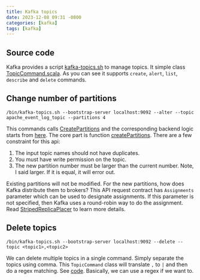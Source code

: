 ```yaml
---
title: Kafka topics
date: 2023-12-08 09:31 -0800
categories: [kafka]
tags: [kafka]
---
```


## Source code

Kafka provides a script
[kafka-topics.sh](https://github.com/apache/kafka/blob/1ae6405c479636bc0a4e0ffda91c82ea3bd3a761/bin/kafka-topics.sh#L17-L17)
to manage topics. It simple class
[TopicCommand.scala](https://github.com/apache/kafka/blob/1ae6405c479636bc0a4e0ffda91c82ea3bd3a761/core/src/main/scala/kafka/admin/TopicCommand.scala).
As you can see it supports `create`, `alert`, `list`, `describe` and `delete`
commands.

## Change number of partitions

```
/bin/kafka-topics.sh --bootstrap-server localhost:9092 --alter --topic apache_event_log_topic --partitions 4
```

This commands calls
[CreatePartitions](https://github.com/apache/kafka/blob/1ae6405c479636bc0a4e0ffda91c82ea3bd3a761/core/src/main/scala/kafka/admin/TopicCommand.scala#LL281C21-L281C37)
and the corresponding backend logic starts from
[here](https://github.com/apache/kafka/blob/1ae6405c479636bc0a4e0ffda91c82ea3bd3a761/core/src/main/scala/kafka/server/ControllerApis.scala#L107).
The core part is function
[createPartitions](https://github.com/apache/kafka/blob/1ae6405c479636bc0a4e0ffda91c82ea3bd3a761/metadata/src/main/java/org/apache/kafka/controller/ReplicationControlManager.java#L1482-L1482).
There are a few constraint for this api:

1. The input topic names should not have duplicates.
2. You must have write permission on the topic.
3. The new partition number must be larger than the current number. Note, I
   said larger. If it is equal, it will error out.

Existing partitions will not be modified. For the new partitions, how does
Kafka distribute them to brokers? This API request contract has `Assignments`
parameter which can be used to designate assignments. If this parameter is not
specified, then Kafka uses a round-robin way to do the assignment. Read
[StripedReplicaPlacer](https://github.com/apache/kafka/blob/1ae6405c479636bc0a4e0ffda91c82ea3bd3a761/metadata/src/main/java/org/apache/kafka/metadata/placement/StripedReplicaPlacer.java#L35-L35)
to learn more details.

## Delete topics

```
/bin/kafka-topics.sh --bootstrap-server localhost:9092 --delete --topic <topic1>,<topic2>
```

We can delete multiple topics in a single command. Simply separate the topics
using comma. This `TopicCommand` class will translate `,` to `|` and then do a
regex matching. See
[code](https://github.com/apache/kafka/blob/main/core/src/main/scala/kafka/utils/TopicFilter.scala#L28-L28).
Basically, we can use a regex if we want to.
